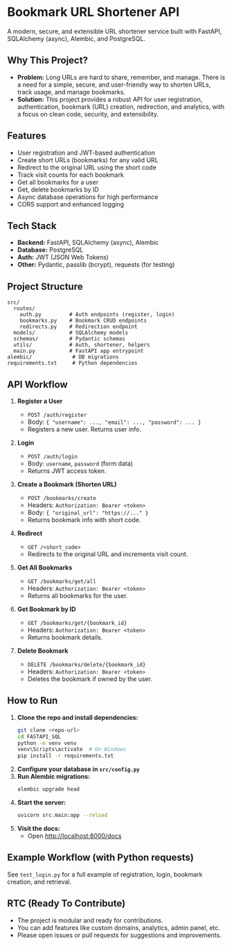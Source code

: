 # Bookmark URL Shortener API

A modern, secure, and extensible URL shortener service built with FastAPI, SQLAlchemy (async), Alembic, and PostgreSQL.

## Why This Project?

- **Problem:** Long URLs are hard to share, remember, and manage. There is a need for a simple, secure, and user-friendly way to shorten URLs, track usage, and manage bookmarks.
- **Solution:** This project provides a robust API for user registration, authentication, bookmark (URL) creation, redirection, and analytics, with a focus on clean code, security, and extensibility.

## Features
- User registration and JWT-based authentication
- Create short URLs (bookmarks) for any valid URL
- Redirect to the original URL using the short code
- Track visit counts for each bookmark
- Get all bookmarks for a user
- Get, delete bookmarks by ID
- Async database operations for high performance
- CORS support and enhanced logging

## Tech Stack
- **Backend:** FastAPI, SQLAlchemy (async), Alembic
- **Database:** PostgreSQL
- **Auth:** JWT (JSON Web Tokens)
- **Other:** Pydantic, passlib (bcrypt), requests (for testing)

## Project Structure
```
src/
  routes/
    auth.py         # Auth endpoints (register, login)
    bookmarks.py    # Bookmark CRUD endpoints
    redirects.py    # Redirection endpoint
  models/           # SQLAlchemy models
  schemas/          # Pydantic schemas
  utils/            # Auth, shortener, helpers
  main.py           # FastAPI app entrypoint
alembic/             # DB migrations
requirements.txt     # Python dependencies
```

## API Workflow

1. **Register a User**
   - `POST /auth/register`
   - Body: `{ "username": ..., "email": ..., "password": ... }`
   - Registers a new user. Returns user info.

2. **Login**
   - `POST /auth/login`
   - Body: `username`, `password` (form data)
   - Returns JWT access token.

3. **Create a Bookmark (Shorten URL)**
   - `POST /bookmarks/create`
   - Headers: `Authorization: Bearer <token>`
   - Body: `{ "original_url": "https://..." }`
   - Returns bookmark info with short code.

4. **Redirect**
   - `GET /<short_code>`
   - Redirects to the original URL and increments visit count.

5. **Get All Bookmarks**
   - `GET /bookmarks/get/all`
   - Headers: `Authorization: Bearer <token>`
   - Returns all bookmarks for the user.

6. **Get Bookmark by ID**
   - `GET /bookmarks/get/{bookmark_id}`
   - Headers: `Authorization: Bearer <token>`
   - Returns bookmark details.

7. **Delete Bookmark**
   - `DELETE /bookmarks/delete/{bookmark_id}`
   - Headers: `Authorization: Bearer <token>`
   - Deletes the bookmark if owned by the user.

## How to Run

1. **Clone the repo and install dependencies:**
   ```sh
   git clone <repo-url>
   cd FASTAPI_SQL
   python -m venv venv
   venv\Scripts\activate  # On Windows
   pip install -r requirements.txt
   ```
2. **Configure your database in `src/config.py`**
3. **Run Alembic migrations:**
   ```sh
   alembic upgrade head
   ```
4. **Start the server:**
   ```sh
   uvicorn src.main:app --reload
   ```
5. **Visit the docs:**
   - Open [http://localhost:8000/docs](http://localhost:8000/docs)

## Example Workflow (with Python requests)
See `test_login.py` for a full example of registration, login, bookmark creation, and retrieval.

## RTC (Ready To Contribute)
- The project is modular and ready for contributions.
- You can add features like custom domains, analytics, admin panel, etc.
- Please open issues or pull requests for suggestions and improvements.


